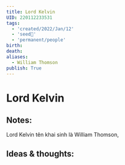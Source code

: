 ```yaml
---
title: Lord Kelvin
UID: 220112233531
tags:
  - 'created/2022/Jan/12'
  - 'seed🥜'
  - 'permanent/people'
birth:
death:
aliases:
  - William Thomson
publish: True
---
```

# Lord Kelvin

## Notes:
Lord Kelvin tên khai sinh là William Thomson, 

## Ideas & thoughts:
